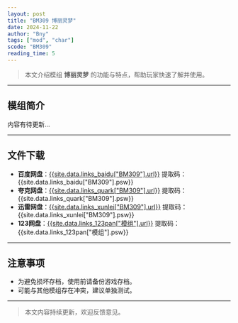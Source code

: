 ```yaml
---
layout: post
title: "BM309 博丽灵梦"
date: 2024-11-22
author: "Bny"
tags: ["mod", "char"]
scode: "BM309"
reading_time: 5
---
```


> 本文介绍模组 **博丽灵梦** 的功能与特点，帮助玩家快速了解并使用。

---

## 模组简介

内容有待更新...

---

## 文件下载
- **百度网盘**：[{{site.data.links_baidu["BM309"].url}}]({{site.data.links_baidu["BM309"].url}}) 提取码：{{site.data.links_baidu["BM309"].psw}}
- **夸克网盘**：[{{site.data.links_quark["BM309"].url}}]({{site.data.links_quark["BM309"].url}}) 提取码：{{site.data.links_quark["BM309"].psw}}
- **迅雷网盘**：[{{site.data.links_xunlei["BM309"].url}}]({{site.data.links_xunlei["BM309"].url}}) 提取码：{{site.data.links_xunlei["BM309"].psw}}
- **123网盘**：[{{site.data.links_123pan["模组"].url}}]({{site.data.links_123pan["模组"].url}}) 提取码：{{site.data.links_123pan["模组"].psw}}

---

## 注意事项
- 为避免损坏存档，使用前请备份游戏存档。
- 可能与其他模组存在冲突，建议单独测试。

---

> 本文内容持续更新，欢迎反馈意见。
